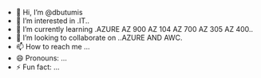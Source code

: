 - 👋 Hi, I’m @dbutumis
- 👀 I’m interested in .IT..
- 🌱 I’m currently learning .AZURE AZ 900 AZ 104 AZ 700 AZ 305 AZ 400..
- 💞️ I’m looking to collaborate on ..AZURE AND AWC.
- 📫 How to reach me ...
- 😄 Pronouns: ...
- ⚡ Fun fact: ...

<!---
dbutumis/dbutumis is a ✨ special ✨ repository because its `README.md` (this file) appears on your GitHub profile.
You can click the Preview link to take a look at your changes.
--->

